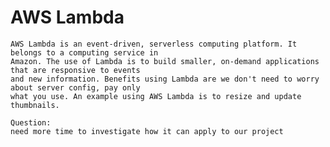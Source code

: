 # AWS Lambda
    AWS Lambda is an event-driven, serverless computing platform. It belongs to a computing service in
    Amazon. The use of Lambda is to build smaller, on-demand applications that are responsive to events
    and new information. Benefits using Lambda are we don't need to worry about server config, pay only
    what you use. An example using AWS Lambda is to resize and update thumbnails. 

    Question: 
    need more time to investigate how it can apply to our project 
